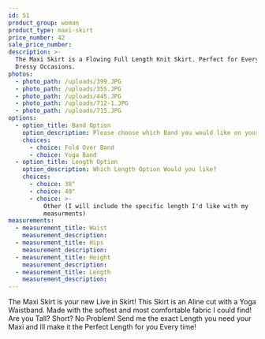 ```yaml
---
id: S1
product_group: woman
product_type: maxi-skirt
price_number: 42
sale_price_number:
description: >-
  The Maxi Skirt is a Flowing Full Length Knit Skirt. Perfect for Everyday and
  Dressy Occasions.
photos:
  - photo_path: /uploads/399.JPG
  - photo_path: /uploads/355.JPG
  - photo_path: /uploads/445.JPG
  - photo_path: /uploads/712-1.JPG
  - photo_path: /uploads/715.JPG
options:
  - option_title: Band Option
    option_description: Please choose which Band you would like on your Skirt
    choices:
      - choice: Fold Over Band
      - choice: Yoga Band
  - option_title: Length Option
    option_description: Which Length Option Would you like?
    choices:
      - choice: 38"
      - choice: 40"
      - choice: >-
          Other (I will include the specific length I'd like with my
          measurments)
measurements:
  - measurement_title: Waist
    measurement_description:
  - measurement_title: Hips
    measurement_description:
  - measurement_title: Height
    measurement_description:
  - measurement_title: Length
    measurement_description:
---
```


The Maxi Skirt is your new Live in Skirt! This Skirt is an Aline cut with a Yoga Waistband. Made with the softest and most comfortable fabric I could find! Are you Tall? Short? No Problem! Send me the exact Length you need your Maxi and Ill make it the Perfect Length for you Every time!&nbsp;